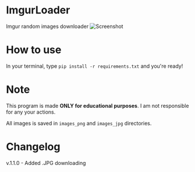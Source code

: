 # ImgurLoader
 Imgur random images downloader
 ![Screenshot](https://user-images.githubusercontent.com/93650707/150955911-cacc1abf-f180-41f2-ac84-3e5a869ec59e.png)

# How to use
 In your terminal, type ```pip install -r requirements.txt``` and you're ready!
 
# Note
 This program is made **ONLY for educational purposes**. I am not responsible for any your actions.
 
 All images is saved in ```images_png``` and ```images_jpg``` directories.

# Changelog
 v.1.1.0 - Added .JPG downloading

